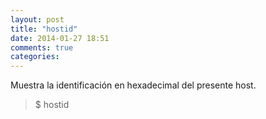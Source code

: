 ```yaml
---
layout: post
title: "hostid"
date: 2014-01-27 18:51
comments: true
categories: 
---
```

Muestra la identificación en hexadecimal del presente host.

>$ hostid

